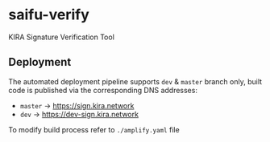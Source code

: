 # saifu-verify
KIRA Signature Verification Tool

## Deployment

The automated deployment pipeline supports `dev` & `master` branch only, built code is published via the corresponding DNS addresses:

* `master` -> https://sign.kira.network
* `dev` -> https://dev-sign.kira.network

To modify build process refer to `./amplify.yaml` file
